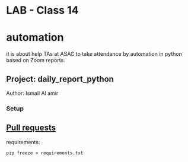 # LAB - Class 14

# automation

it is about help TAs at ASAC to take attendance by automation in python based on Zoom reports.

## Project: daily_report_python

Author: Ismail Al amir

### Setup
## [Pull requests](https://github.com/IsmailAlamir/automation/pull/1)

requirements:
```
pip freeze > requirements.txt
```
